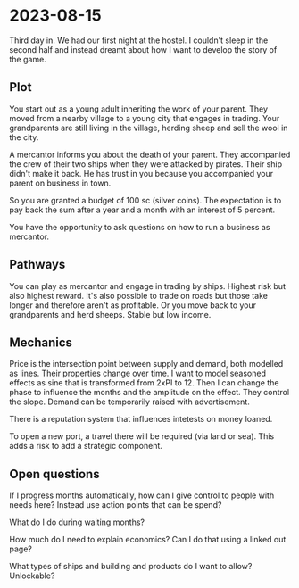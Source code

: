 # 2023-08-15

Third day in. We had our first night at the hostel. I couldn't sleep in the
second half and instead dreamt about how I want to develop the story of the
game.

## Plot

You start out as a young adult inheriting the work of your parent.
They moved from a nearby village to a young city that engages in trading.
Your grandparents are still living in the village, herding sheep and sell
the wool in the city.

A mercantor informs you about the death of your parent. They accompanied the
crew of their two ships when they were attacked by pirates. Their ship didn't
make it back.
He has trust in you because you accompanied your parent on business in town.

So you are granted a budget of 100 sc (silver coins). The expectation is to
pay back the sum after a year and a month with an interest of 5 percent.

You have the opportunity to ask questions on how to run a business as
mercantor.

## Pathways

You can play as mercantor and engage in trading by ships. Highest risk but
also highest reward. It's also possible to trade on roads but those take
longer and therefore aren't as profitable. Or you move back to your
grandparents and herd sheeps. Stable but low income.

## Mechanics

Price is the intersection point between supply and demand, both modelled as
lines. Their properties change over time. I want to model seasoned effects as
sine that is transformed from 2xPI to 12. Then I can change the phase to
influence the months and the amplitude on the effect. They control the slope.
Demand can be temporarily raised with advertisement.

There is a reputation system that influences intetests on money loaned.

To open a new port, a travel there will be required (via land or sea).
This adds a risk to add a strategic component.

## Open questions

If I progress months automatically, how can I give control to people with
needs here? Instead use action points that can be spend?

What do I do during waiting months?

How much do I need to explain economics? Can I do that using a linked out
page?

What types of ships and building and products do I want to allow? Unlockable?
